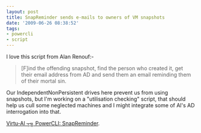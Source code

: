 ```yaml
---
layout: post
title: SnapReminder sends e-mails to owners of VM snapshots
date: '2009-06-26 08:38:52'
tags:
- powercli
- script
---
```



I love this script from Alan Renouf:-

> [F]ind the offending snapshot, find the person who created it, get their email address from AD and send them an email reminding them of their mortal sin.

Our IndependentNonPersistent drives here prevent us from using snapshots, but I'm working on a "utilisation checking" script, that should help us cull some neglected machines and I might integrate some of Al's AD interrogation into that.

[Virtu-Al ┬╗ PowerCLI: SnapReminder](http://www.virtu-al.net/2009/06/22/powercli-snapreminder/).


